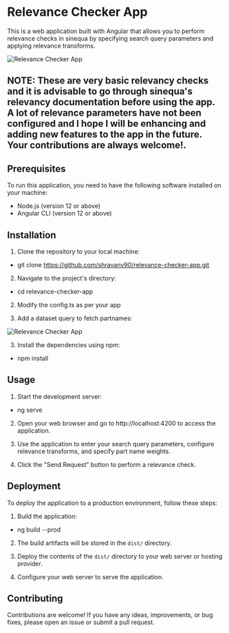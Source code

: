 # Relevance Checker App

This is a web application built with Angular that allows you to perform relevance checks in sinequa by specifying search query parameters and applying relevance transforms.

![Relevance Checker App](./src/assets/relevancy.png)

## NOTE: These are very basic relevancy checks and it is advisable to go through sinequa's relevancy documentation before using the app. A lot of relevance parameters have not been configured and I hope I will be enhancing and adding new features to the app in the future. Your contributions are always welcome!.

## Prerequisites

To run this application, you need to have the following software installed on your machine:

- Node.js (version 12 or above)
- Angular CLI (version 12 or above)

## Installation

1. Clone the repository to your local machine:

- git clone https://github.com/shravanv90/relevance-checker-app.git

2. Navigate to the project's directory:

- cd relevance-checker-app

2. Modify the config.ts as per your app

3. Add a dataset query to fetch partnames:

![Relevance Checker App](./src/assets/relevancy_dataset.png)

3. Install the dependencies using npm:

- npm install

## Usage

1. Start the development server:

- ng serve

2. Open your web browser and go to http://localhost:4200 to access the application.

3. Use the application to enter your search query parameters, configure relevance transforms, and specify part name weights.

4. Click the "Send Request" button to perform a relevance check.

## Deployment

To deploy the application to a production environment, follow these steps:

1. Build the application:

- ng build --prod

2. The build artifacts will be stored in the `dist/` directory.

3. Deploy the contents of the `dist/` directory to your web server or hosting provider.

4. Configure your web server to serve the application.

## Contributing

Contributions are welcome! If you have any ideas, improvements, or bug fixes, please open an issue or submit a pull request.
